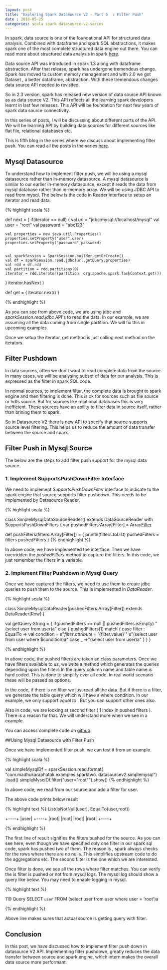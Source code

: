 ```yaml
---
layout: post
title: "Exploring Spark DataSource V2 - Part 5  : Filter Push"
date : 2018-05-25
categories: scala spark datasource-v2-series
---
```


In spark, data source is one of the foundational API for structured data analysis. Combined with dataframe and spark SQL abstractions, it makes spark one of the most complete structured data engine out there. You can read more about structured data analysis in spark [here](/categories/datasource-series).

Data source API was introduced in spark 1.3 along with dataframe abstraction. After that release, spark has undergone tremendous change. Spark has moved to custom memory management and with 2.0 we got Dataset , a better dataframe, abstraction. With these tremendous changes data source API needed to revisited.

So in 2.3 version, spark has released new version of data source API known as as data source V2. This API reflects all the learning spark developers learnt in last few releases. This API will be foundation for next few years of spark data source connectivity.

In this series of posts, I will be discussing about different parts of the API. We will be learning API by building data sources for different sources like flat file, relational databases etc.

This is fifth blog in the series where we discuss about implementing filter push. You can read all the posts in the series [here](/categories/datasource-v2-series).

## Mysql Datasource

To understand how to implement filter push, we will be using a mysql datasource rather than in-memory datasource. A mysql datasource is similar to our earlier in-memory datasource, except it reads the data from mysql database rather than in-memory array. We will be using JDBC API to read from mysql. The below is the code in Reader interface to setup an iterator and read data.

{% highlight scala %}

 def next =  {
 if(iterator == null) {
    val url = "jdbc:mysql://localhost/mysql"
    val user = "root"
    val password = "abc123"

    val properties = new java.util.Properties()
    properties.setProperty("user",user)
    properties.setProperty("password",password)


    val sparkSession = SparkSession.builder.getOrCreate()
    val df = sparkSession.read.jdbc(url,getQuery,properties)
    val rdd = df.rdd
    val partition = rdd.partitions(0)
    iterator = rdd.iterator(partition, org.apache.spark.TaskContext.get())
   }
   iterator.hasNext
  }

  def get = {
     iterator.next()
  }
 
{% endhighlight %}

As you can see from above code, we are using jdbc and *sparkSession.read.jdbc* API's to read the data. In our example, we are assuming all the data coming from single partition. We will fix this in upcoming examples.

Once we setup the iterator, get method is just calling next method on the iterators.

## Filter Pushdown

In data sources, often we don't want to read complete data from the source. In many cases, we will be analysing subset of data for our analysis. This is expressed as the filter in spark SQL code.

In normal sources, to implement filter, the complete data is brought to spark engine and then filtering is done. This is ok for sources such as file source or hdfs source. But for sources like relational databases this is very inefficient. These sources have an ability to filter data in source itself, rather than brining them to spark.

So in Datasource V2 there is new API to specify that source supports source level filtering. This helps us to reduce the amount of data transfer between the source and spark.

## Filter Push in Mysql Source

The below are the steps to add filter push support for the mysql data source.

### 1. Implement SupportsPushDownFilter Interface

We need to implement *SupportsPushDownFilter* interface to indicate to the spark engine that source supports filter pushdown. This needs to be implemented by Datasource Reader.

{% highlight scala %}

class SimpleMysqlDataSourceReader() extends DataSourceReader with SupportsPushDownFilters {
  var pushedFilters:Array[Filter] = Array[Filter]()

  def pushFilters(filters:Array[Filter]) = {
     println(filters.toList)
     pushedFilters = filters
     pushedFilters
  }
{% endhighlight %}

In above code, we have implemented the interface. Then we have overridden the *pushedFilters* method to capture the filters. In this code, we just remember the filters in a variable.

### 2. Implement Filter Pushdown in Mysql Query

Once we have captured the filters, we need to use them to create jdbc queries to push them to the source. This is implemented in *DataReader*. 

{% highlight scala %}

class SimpleMysqlDataReader(pushedFilters:Array[Filter]) extends DataReader[Row] {

  val getQuery:String = {
   if(pushedFilters == null || pushedFilters.isEmpty)
     "(select user from user)a"
   else {
    pushedFilters(1) match {
    case filter : EqualTo =>
    val condition = s"${filter.attribute} = '${filter.value}'"
    s"(select user from user where $condition)a"
    case _ =>"(select user from user)a"
    }
   }
  }

{% endhighlight %}

In above code, the pushed filters are taken an class parameters. Once we have filters available to us, we write a method which generates the queries depending upon the filters.In the query column name and table name is hard coded. This is done to simplify over all code. In real world scenario these will be passed as options.

In the code, if there is no filter we just read all the data. But if there is a filter, we generate the table query which will have a where condition. In our example, we only support *equal to* . But you can support other ones also. 

Also in code, we are looking at second filter ( 1 index in pushed filters ). There is  a reason for that. We will understand more when we see in a example. 

You can access complete code on [github](https://github.com/phatak-dev/spark2.0-examples/blob/master/src/main/scala/com/madhukaraphatak/examples/sparktwo/datasourcev2/SimpleMysqlDataSource.scala).

##Using Mysql Datasource with Filter Push

Once we have implemented filter push, we can test it from an example. 

{% highlight scala %}

val simpleMysqlDf = sparkSession.read.format(
"com.madhukaraphatak.examples.sparktwo.
         datasourcev2.simplemysql")
         .load()
simpleMysqlDf.filter("user=\"root\"").show()
{% endhighlight %}

In above code, we read from our source and add a filter for user.

The above code prints below result


{% highlight text %}
List(IsNotNull(user), EqualTo(user,root))

+----+
|user|
+----+
|root|
|root|
|root|
|root|
+----+

{% endhighlight %}

The first line of result signifies the filters pushed for the source. As you can see here, even though we have specified only one filter in our spark sql code, spark has pushed two of them. The reason is , spark always checks for the rows where there are no nulls. This simplifies upstream code to do the aggregations etc. The second filter is the one which we are interested.

Once filter is done, we see all the rows where filter matches. You can verify the is filter is pushed or not from mysql logs. The mysql log should show a query like below. You may need to enable logging in mysql.

{% highlight text %}

119 Query     SELECT `user` FROM (select user from user where user = 'root')a

{% endhighlight %}

Above line makes sures that actual source is getting query with filter.


## Conclusion

In this post, we have discussed how to implement filter push down in datasource V2 API. Implementing filter pushdown, greatly reduces the data transfer between source and spark engine, which intern makes the overall data source more performant.
